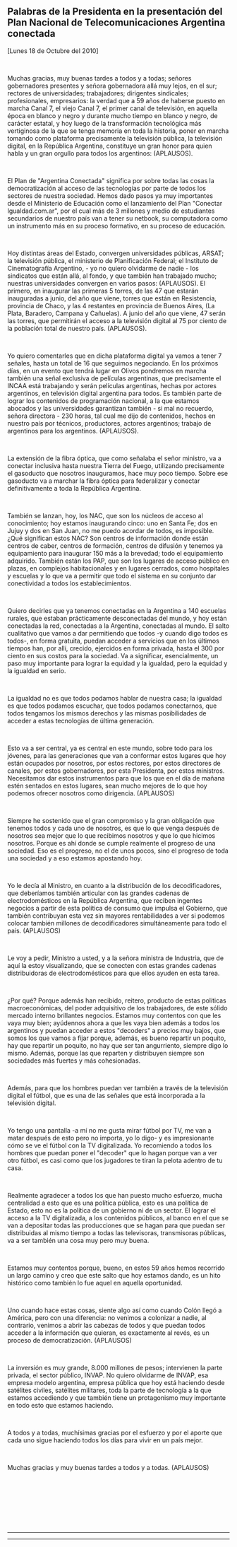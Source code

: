 Palabras de la Presidenta en la presentación del Plan Nacional de Telecomunicaciones Argentina conectada
--------------------------------------------------------------------------------------------------------

[Lunes 18 de Octubre del 2010]

 

Muchas gracias, muy buenas tardes a todos y a todas; señores
gobernadores presentes y señora gobernadora allá muy lejos, en el sur;
rectores de universidades; trabajadores; dirigentes sindicales;
profesionales, empresarios: la verdad que a 59 años de haberse puesto en
marcha Canal 7, el viejo Canal 7, el primer canal de televisión, en
aquella época en blanco y negro y durante mucho tiempo en blanco y
negro, de carácter estatal, y hoy luego de la transformación tecnológica
más vertiginosa de la que se tenga memoria en toda la historia, poner en
marcha tomando como plataforma precisamente la televisión pública, la
televisión digital, en la República Argentina, constituye un gran honor
para quien habla y un gran orgullo para todos los argentinos:
(APLAUSOS).

 

El Plan de "Argentina Conectada" significa por sobre todas las cosas la
democratización al acceso de las tecnologías por parte de todos los
sectores de nuestra sociedad. Hemos dado pasos ya muy importantes desde
el Ministerio de Educación como el lanzamiento del Plan "Conectar
Igualdad.com.ar", por el cual más de 3 millones y medio de estudiantes
secundarios de nuestro país van a tener su netbook, su computadora como
un instrumento más en su proceso formativo, en su proceso de educación.

 

Hoy distintas áreas del Estado, convergen universidades públicas, ARSAT;
la televisión pública, el ministerio de Planificación Federal; el
Instituto de Cinematografía Argentino, - yo no quiero olvidarme de
nadie - los sindicatos que están allá, al fondo, y que también han
trabajado mucho; nuestras universidades convergen en varios pasos:
(APLAUSOS). El primero, en inaugurar las primeras 5 torres, de las 47
que estarán inauguradas a junio, del año que viene, torres que están en
Resistencia, provincia de Chaco, y las 4 restantes en provincia de
Buenos Aires, (La Plata, Baradero, Campana y Cañuelas). A junio del año
que viene, 47 serán las torres, que permitirán el acceso a la televisión
digital al 75 por ciento de la población total de nuestro país.
(APLAUSOS).

 

Yo quiero comentarles que en dicha plataforma digital ya vamos a tener 7
señales, hasta un total de 16 que seguimos negociando. En los próximos
días, en un evento que tendrá lugar en Olivos pondremos en marcha
también una señal exclusiva de películas argentinas, que precisamente el
INCAA está trabajando y serán películas argentinas, hechas por actores
argentinos, en televisión digital argentina para todos. Es también parte
de lograr los contenidos de programación nacional, a la que estamos
abocados y las universidades garantizan también - si mal no recuerdo,
señora directora - 230 horas, tal cual me dijo de contenidos, hechos en
nuestro país por técnicos, productores, actores argentinos; trabajo de
argentinos para los argentinos. (APLAUSOS).

 

La extensión de la fibra óptica, que como señalaba el señor ministro, va
a conectar inclusiva hasta nuestra Tierra del Fuego, utilizando
precisamente el gasoducto que nosotros inauguramos, hace muy poco
tiempo. Sobre ese gasoducto va a marchar la fibra óptica para
federalizar y conectar definitivamente a toda la República Argentina.

 

También se lanzan, hoy, los NAC, que son los núcleos de acceso al
conocimiento; hoy estamos inaugurando cinco: uno en Santa Fe; dos en
Jujuy y dos en San Juan, no me puedo acordar de todos, es imposible.
¿Qué significan estos NAC? Son centros de información donde están
centros de caber, centros de formación, centros de difusión y tenemos ya
equipamiento para inaugurar 150 más a la brevedad; todo el equipamiento
adquirido. También están los PAP, que son los lugares de acceso público
en plazas, en complejos habitacionales y en lugares cerrados, como
hospitales y escuelas y lo que va a permitir que todo el sistema en su
conjunto dar conectividad a todos los establecimientos.

 

Quiero decirles que ya tenemos conectadas en la Argentina a 140 escuelas
rurales, que estaban prácticamente desconectadas del mundo, y hoy están
conectadas la red, conectadas a la Argentina, conectadas al mundo. El
salto cualitativo que vamos a dar permitiendo que todos -y cuando digo
todos es todos-, en forma gratuita, puedan acceder a servicios que en
los últimos tiempos han, por allí, crecido, ejercidos en forma privada,
hasta el 300 por ciento en sus costos para la sociedad. Va a significar,
esencialmente, un paso muy importante para lograr la equidad y la
igualdad, pero la equidad y la igualdad en serio.

 

La igualdad no es que todos podamos hablar de nuestra casa; la igualdad
es que todos podamos escuchar, que todos podamos conectarnos, que todos
tengamos los mismos derechos y las mismas posibilidades de acceder a
estas tecnologías de última generación.

 

Esto va a ser central, ya es central en este mundo, sobre todo para los
jóvenes, para las generaciones que van a conformar estos lugares que hoy
están ocupados por nosotros, por estos rectores, por estos directores de
canales, por estos gobernadores, por esta Presidenta, por estos
ministros. Necesitamos dar estos instrumentos para que los que en el día
de mañana estén sentados en estos lugares, sean mucho mejores de lo que
hoy podemos ofrecer nosotros como dirigencia. (APLAUSOS)

 

Siempre he sostenido que el gran compromiso y la gran obligación que
tenemos todos y cada uno de nosotros, es que lo que venga después de
nosotros sea mejor que lo que recibimos nosotros y que lo que hicimos
nosotros. Porque es ahí donde se cumple realmente el progreso de una
sociedad. Eso es el progreso, no el de unos pocos, sino el progreso de
toda una sociedad y a eso estamos apostando hoy.

 

Yo le decía al Ministro, en cuanto a la distribución de los
decodificadores, que deberíamos también articular con las grandes
cadenas de electrodomésticos en la República Argentina, que reciben
ingentes negocios a partir de esta política de consumo que impulsa el
Gobierno, que también contribuyan esta vez sin mayores rentabilidades a
ver si podemos colocar también millones de decodificadores
simultáneamente para todo el país. (APLAUSOS)

 

Le voy a pedir, Ministro a usted, y a la señora ministra de Industria,
que de aquí la estoy visualizando, que se conecten con estas grandes
cadenas distribuidoras de electrodomésticos para que ellos ayuden en
esta tarea.

 

¿Por qué? Porque además han recibido, reitero, producto de estas
políticas macroeconómicas, del poder adquisitivo de los trabajadores, de
este sólido mercado interno brillantes negocios. Estamos muy contentos
con que les vaya muy bien; ayúdennos ahora a que les vaya bien además a
todos los argentinos y puedan acceder a estos "decoders" a precios muy
bajos, que somos los que vamos a fijar porque, además, es bueno repartir
un poquito, hay que repartir un poquito, no hay que ser tan angurriento,
siempre digo lo mismo. Además, porque las que reparten y distribuyen
siempre son sociedades más fuertes y más cohesionadas.

 

Además, para que los hombres puedan ver también a través de la
televisión digital el fútbol, que es una de las señales que está
incorporada a la televisión digital.

 

Yo tengo una pantalla -a mí no me gusta mirar fútbol por TV, me van a
matar después de esto pero no importa, yo lo digo- y es impresionante
cómo se ve el fútbol con la TV digitalizada. Yo recomiendo a todos los
hombres que puedan poner el "decoder" que lo hagan porque van a ver otro
fútbol, es casi como que los jugadores te tiran la pelota adentro de tu
casa.

 

Realmente agradecer a todos los que han puesto mucho esfuerzo, mucha
centralidad a esto que es una política pública, esto es una política de
Estado, esto no es la política de un gobierno ni de un sector. El lograr
el acceso a la TV digitalizada, a los contenidos públicos, al banco en
el que se van a depositar todas las producciones que se hagan para que
puedan ser distribuidas al mismo tiempo a todas las televisoras,
transmisoras públicas, va a ser también una cosa muy pero muy buena.

 

Estamos muy contentos porque, bueno, en estos 59 años hemos recorrido un
largo camino y creo que este salto que hoy estamos dando, es un hito
histórico como también lo fue aquel en aquella oportunidad.

 

Uno cuando hace estas cosas, siente algo así como cuando Colón llegó a
América, pero con una diferencia: no venimos a colonizar a nadie, al
contrario, venimos a abrir las cabezas de todos y que puedan todos
acceder a la información que quieran, es exactamente al revés, es un
proceso de democratización. (APLAUSOS)

 

La inversión es muy grande, 8.000 millones de pesos; intervienen la
parte privada, el sector público, INVAP. No quiero olvidarme de INVAP,
esa empresa modelo argentina, empresa pública que hoy está haciendo
desde satélites civiles, satélites militares, toda la parte de
tecnología a la que estamos accediendo y que también tiene un
protagonismo muy importante en todo esto que estamos haciendo.

 

A todos y a todas, muchísimas gracias por el esfuerzo y por el aporte
que cada uno sigue haciendo todos los días para vivir en un país mejor.

 

Muchas gracias y muy buenas tardes a todos y a todas. (APLAUSOS)

 

 

          

 

****

****

 
